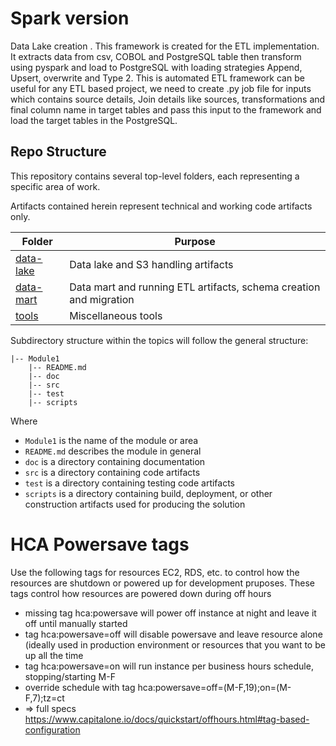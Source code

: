 # Spark version

Data Lake creation .
    This framework is created for the ETL implementation. It extracts data from csv, COBOL and PostgreSQL table then transform using pyspark and load to PostgreSQL with loading strategies Append, Upsert, overwrite and Type 2.
    This is automated ETL framework can be useful for any ETL based project, we need to create .py job file for inputs which contains source details, Join details like sources, transformations and final column name in target tables and pass this input to the framework and load the target tables in the PostgreSQL.

## Repo Structure

This repository contains several top-level folders, each representing a specific area of work.

Artifacts contained herein represent technical and working code artifacts only.

| Folder | Purpose |
|--- |--- |
| [data-lake](data-lake) | Data lake and S3 handling artifacts |
| [data-mart](data-mart) | Data mart and running ETL artifacts, schema creation and migration |
| [tools](tools) | Miscellaneous tools |

Subdirectory structure within the topics will follow the general structure:

```text
|-- Module1
    |-- README.md
    |-- doc
    |-- src
    |-- test
    |-- scripts
```

Where

- `Module1` is the name of the module or area
- `README.md` describes the module in general
- `doc` is a directory containing documentation
- `src` is a directory containing code artifacts
- `test` is a directory containing testing code artifacts
- `scripts` is a directory containing build, deployment, or other construction artifacts used for producing the solution

# HCA Powersave tags
Use the following tags for resources EC2, RDS, etc. to control how the resources are shutdown or powered up for development pruposes. These tags control how resources are powered down during off hours
- missing tag hca:powersave will power off instance at night and leave it off until manually started
- tag hca:powersave=off will disable powersave and leave resource alone (ideally used in production environment or resources that you want to be up all the time
- tag hca:powersave=on  will run instance per business hours schedule, stopping/starting M-F
- override schedule with tag hca:powersave=off=(M-F,19);on=(M-F,7);tz=ct
- => full specs https://www.capitalone.io/docs/quickstart/offhours.html#tag-based-configuration
